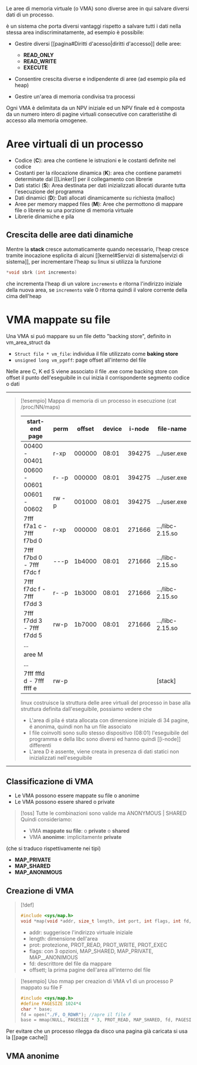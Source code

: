 Le aree di memoria virtuale (o VMA) sono diverse aree in qui salvare diversi dati di un processo.


è un sistema che porta diversi vantaggi rispetto a salvare tutti i dati nella stessa area indiscriminatamente, ad esempio è possibile:

- Gestire diversi [[pagina#Diritti d'acesso|diritti d'accesso]] delle aree:
	- **READ_ONLY**
	- **READ_WRITE**
	- **EXECUTE**

- Consentire crescita diverse e indipendente di aree (ad esempio pila ed heap)
- Gestire un'area di memoria condivisa tra processi



Ogni VMA è delimitata da un NPV iniziale ed un NPV finale ed è composta da un numero intero di pagine virtuali consecutive con caratteristihe di accesso alla memoria omogenee.



# Aree virtuali di un processo

- Codice (**C**): area che contiene le istruzioni e le costanti definite nel codice
- Costanti per la rilocazione dinamica (**K**): area che contiene parametri determinate dal [[Linker]] per il collegamento con librerie
- Dati statici (**S**): Area destinata per dati inizializzati allocati durante tutta l'esecuzione del programma
- Dati dinamici (**D**): Dati allocati dinamicamente su richiesta (malloc)
- Aree per memory mapped files (**M**): Aree che permottono di mappare file o librerie su una porzione di memoria virtuale
- Librerie dinamiche e pila





## Crescita delle aree dati dinamiche
Mentre la **stack** cresce automaticamente quando necessario, l'heap cresce tramite inocazione esplicita di alcuni [[kernel#Servizi di sistema|servizi di sistema]], per incrementare l'heap su linux si utilizza la funzione
```c
*void sbrk (int incremento)
```

che incrementa l'heap di un valore `incremento` e ritorna l'indirizzo iniziale della nuova area, se `incremento` vale 0 ritorna quindi il valore corrente della cima dell'heap 




# VMA mappate su file
Una VMA si puó mappare su un file detto "backing store", definito in vm_area_struct da

- `Struct file * vm_file`: individua il file utilizzato come **baking store**
- `unsigned long vm_pgoff`: page offset all'interno del file

Nelle aree C, K ed S viene associato il file .exe come backing store con offset il punto dell'eseguibile in cui inizia il corrispondente segmento codice o dati


---

>[!esempio] Mappa di memoria di un processo in esecuzione (cat /proc/NN/maps)
>
>| start-end page            | perm  | offset | device | i-node | file-name        |
>| ------------------------- | ----- | ------ | ------ | ------ | ---------------- |
>| 00400 - 00401             | r-xp  | 000000 | 08:01  | 394275 | .../user.exe     |
>| 00600 - 00601             | r- -p | 000000 | 08:01  | 394275 | .../user.exe     |
>| 00601 - 00602             | rw -p | 001000 | 08:01  | 394275 | .../user.exe     |
>| 7fff f7a1 c - 7fff f7bd 0 | r-xp  | 000000 | 08:01  | 271666 | .../libc-2.15.so |
>| 7fff f7bd 0 - 7fff f7dc f | ---p  | 1b4000 | 08:01  | 271666 | .../libc-2.15.so |
>| 7fff f7dc f - 7fff f7dd 3 | r- -p | 1b3000 | 08:01  | 271666 | .../libc-2.15.so |
>| 7fff f7dd 3 - 7fff f7dd 5 | rw-p  | 1b7000 | 08:01  | 271666 | .../libc-2.15.so |
>| ...                       |       |        |        |        |                  |
>| aree M                    |       |        |        |        |                  |
>| ...                       |       |        |        |        |                  |
>| 7fff fffd d - 7fff ffff e | rw-p  |        |        |        | [stack]                 |
>
>linux costruisce la struttura delle aree virtuali del processo in base alla struttura definita dall'eseguibile, possiamo vedere che
>- L'area di pila é stata allocata con dimensione iniziale di 34 pagine, é anonima, quindi non ha un file associato
>- I file coinvolti sono sullo stesso dispositivo (08:01) l'eseguibile del programma e della libc sono diversi ed hanno quindi [[i-node]] differenti
>- L'area D è assente, viene creata in presenza di dati statici non inizializzati nell'eseguibile
>

---
## Classificazione di VMA
- Le VMA possono essere mappate su file o anonime
- Le VMA possono essere shared o private

>[!oss]
>Tutte le combinazioni sono valide ma ANONYMOUS | SHARED
>Quindi consideriamo:
>- VMA **mappate su file**: o **private** o **shared**
>- VMA **anonime**: implicitamente **private**
>
(che si traduco rispettivamente nei tipi)
- **MAP_PRIVATE**
- **MAP_SHARED**
- **MAP_ANONIMOUS**


## Creazione di VMA

>[!def]
>```C
>#include <sys/map.h>
>void *map(void *addr, size_t length, int port, int flags, int fd, off_t offset)
>```
>
>- addr: suggerisce l'indirizzo virtuale iniziale
>- length: dimensione dell'area
>- prot: protezione, PROT_READ, PROT_WRITE, PROT_EXEC
>- flags: con 3 opzioni, MAP_SHARED, MAP_PRIVATE, MAP__ANONIMOUS
>- fd: descrittore del file da mappare
>- offsett; la prima pagine dell'area all'interno del file



>[!esempio]
>Uso mmap per  creazion di VMA v1 di un processo P mappato su file F
>
>```c
>#include <sys/map.h>
>#define PAGESIZE 1024*4
>char * base;
>fd = open("./F, O_RDWR"); //apre il file F
>base = mmap(NULL, PAGESIZE * 3, PROT_READ, MAP_SHARED, fd, PAGESIZE);
>```

Per evitare che un processo rilegga da disco una pagina già caricata si usa la [[page cache]]


## VMA anonime
